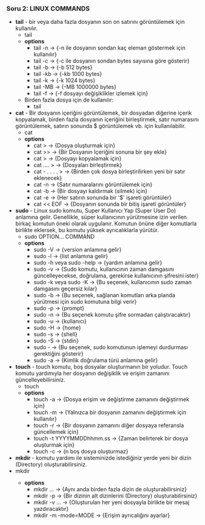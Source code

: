 ### Soru 2: LINUX COMMANDS 

- **tail** - bir veya daha fazla dosyanın son on satırını görüntülemek için kullanılır.
    - tail <file name>   
    - **options** 
        - tail -n <number> <file name> -> {-n ile dosyanın sondan kaç eleman göstermek için kullanılır}
        - tail -c <number> <file name> -> {-c <number> ile dosyanın sondan bytes sayısına göre gösterir}
        - tail -b <number> <file name> -> {-b 512 bytes}
        - tail -kb <number> <file name> -> {-kb 1000 bytes}
        - tail -k <number> <file name> -> {-k 1024 bytes}
        - tail -MB <number> <file name> -> {-MB 1000000 bytes}
        - tail -f <file name> -> {-f dosyayı değişiklikler izlemek için}
    - Birden fazla dosya için de kullanılır:
        - tail <file name> <file name>
- **cat** - Bir dosyanın içeriğini görüntülemek, bir dosyadan diğerine içerik kopyalamak, birden fazla dosyanın içeriğini birleştirmek, satır numarasını görüntülemek, satırın sonunda $ görüntülemek vb. için kullanılabilir.
    - cat <fileName> 
    - **options** 
        - cat > <file name> -> {Dosya oluşturmak için}
        - cat >> <file name> -> {Bir Dosyanın İçeriğini sonuna bir şey ekle}
        - cat <older file name> > <new file name> -> {Dosyayı kopyalamak için}
        - cat <file name1> <file name2>....  > <new file name> -> {Dosyaları birleştirmek}
        - cat - <file name1> <file name2>. . . . > <new filename>    -> {Birden çok dosya birleştirilirken yeni bir satır eklenecek}
        - cat -n <file name> -> {Satır numaralarını görüntülemek için}
        - cat -b <file name> -> {Bir dosyayı kaldırmak (silmek) için}
        - cat -e <file name> -> {Her satırın sonunda bir '$' işareti görüntüler}
        - cat << EOF -> {Dosyanın sonunda bir bitiş işareti görüntüler}
- **sudo** - Linux sudo komutu, Super Kullanıcı Yap (Super User Do) anlamına gelir. Genellikle, süper kullanıcının yürütmesine izin verilen birkaç komutun öneki olarak uygulanır. Komutun önüne diğer komutlarla birlikte eklersek, bu komutu yüksek ayrıcalıklarla yürütür. 
    - sudo OPTION... COMMAND   
    - **options** 
        - sudo -V -> {version anlamına gelir}
        - sudo -l -> {list anlamına gelir}
        - sudo -h veya sudo -help -> {yardım anlamına gelir}
        - sudo -v -> {Sudo komutu, kullanıcının zaman damgasını güncelleyecekse, doğrulama, gerekirse kullanıcının şifresini ister}
        - sudo -k veya sudo -K -> {Bu seçenek, kullanıcının sudo zaman damgasını geçersiz kılar}
        - sudo -b -> {Bu seçenek, sağlanan komutları arka planda yürütmesi için sudo komutuna bilgi verir}
        - sudo -p -> {prompt}
        - sudo -n -> {Bu seçenek komutu şifre sormadan çalıştıracaktır}
        - sudo -u -> {kullanıcı}
        - sudo -H -> {home}
        - sudo -s -> {shell}
        - sudo -S -> {stdin}
        - sudo -  -> {Bu seçenek, sudo komutunun işlemeyi durdurması gerektiğini gösterir}
        - sudo -a -> {Kimlik doğrulama türü anlamına gelir}
- **touch** - touch komutu, boş dosyalar oluşturmanın bir yoludur. Touch komutu yardımıyla her dosyanın değişiklik ve erişim zamanını güncelleyebilirsiniz.
    - touch <file name>     
    - **options** 
        - touch -a <file name> -> {Dosya erişim ve değiştirme zamanını değiştirmek için}
        - touch -m <file name> -> {Yalnızca bir dosyanın zamanını değiştirmek için kullanılır}
        - touch -r <file name1> <file name2> -> {Bir dosyanın zamanını diğer dosyaya referansla güncellemek için}
        - touch -t YYYYMMDDhhmm.ss <file name> -> {Zaman belirterek bir dosya oluşturmak için}
        - touch -c <file name> -> {n boş dosya oluşturmaz}
- **mkdir** -  komutu yardımı ile sisteminizde istediğiniz yerde yeni bir dizin (Directory) oluşturabilirsiniz.
- mkdir <dirname>     
    - **options** 
        - mkdir <dirname1> <dirname2> <dirname3> ... -> {Aynı anda birden fazla dizin de oluşturabilirsiniz}
        - mkdir -p -> {Bir dizinin alt dizinlerini (Directory) oluşturabilirsiniz}
        - mkdir -v <file name> ... -> {Oluşturulan her yeni dosyayla birlikte bir mesaj yazdıracaktır}
        - mkdir -m -mode=MODE -> {Erişim ayrıcalığını ayarlar}

